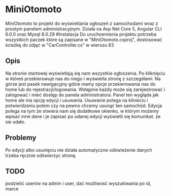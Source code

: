 ﻿# MiniOtomoto
MiniOtomoto to projekt do wyświetlania ogłoszeń z samochodami wraz z prostym panelem administracyjnym. Działa na Asp Net Core 5, Angular CLI 6.0.0 oraz Mysql 8.0.29
#Instalacja
Do uruchoemienia projektu potrzeba wszystkich paczek które są zapisane w "MiniOtomoto.csproj", dostosować ścieżkę do zdjęć w "CarController.cs" w wierszu 83
## Opis
Na stronie startowej wyświetlają się nam wszystkie ogłoszenia. Po kliknięciu w któreś przekierowuje nas do niego i wyświetla stronę z szczegółami.
Na górze jest pasek nawigacyjny gdzie mamy opcje przekierowania nas do home lub do rejestracji/logowania. Wstępnie każdy może się zarejestrować i zalogować i mieć
dostęp do panela administratora. Panel ten wygląda jak home ale ma opcję edycji i usuwania. Usuwanie polega na klinieciu i potwierdzeniu potem czy na pewno chcemy usunąć 
ten samochód. Edycja polega na tym że otwiera nam się dodatkowe okienko, w którym możemy wpisać inne dane i je zapisać po udanej edycji wyświetli się komunikat. że sie udało.
## Problemy
Po edycji albo usunięciu nie działa automatyczne odświeżenie danych trzeba ręcznie odświerzyc stronę.

## TODO
podzielić userów na admin i user, dać możliwość wyszukiwania po id, marce
